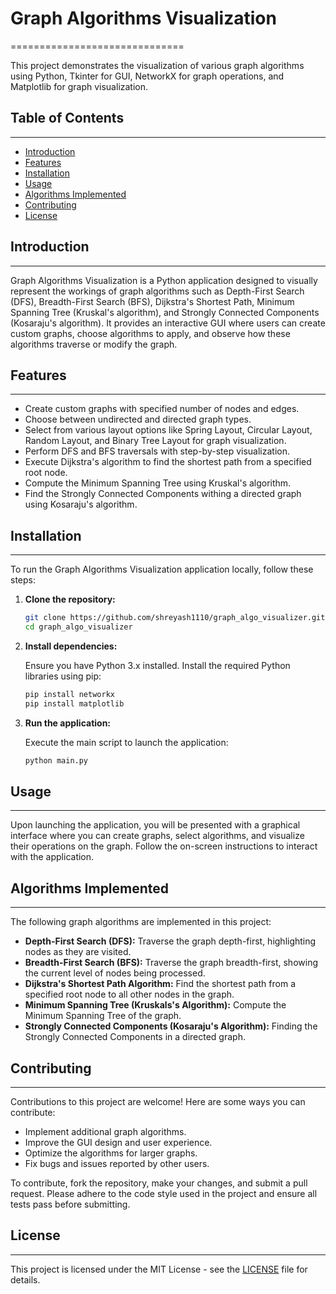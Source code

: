 # Graph Algorithms Visualization
==============================

This project demonstrates the visualization of various graph algorithms using Python, Tkinter for GUI, NetworkX for graph operations, and Matplotlib for graph visualization.

## Table of Contents
-----------------

*   [Introduction](#introduction)
*   [Features](#features)
*   [Installation](#installation)
*   [Usage](#usage)
*   [Algorithms Implemented](#algorithms-implemented)
*   [Contributing](#contributing)
*   [License](#license)

## Introduction
------------

Graph Algorithms Visualization is a Python application designed to visually represent the workings of graph algorithms such as Depth-First Search (DFS), Breadth-First Search (BFS), Dijkstra's Shortest Path, Minimum Spanning Tree (Kruskal's algorithm), and Strongly Connected Components (Kosaraju's algorithm). It provides an interactive GUI where users can create custom graphs, choose algorithms to apply, and observe how these algorithms traverse or modify the graph.

## Features
--------

*   Create custom graphs with specified number of nodes and edges.
*   Choose between undirected and directed graph types.
*   Select from various layout options like Spring Layout, Circular Layout, Random Layout, and Binary Tree Layout for graph visualization.
*   Perform DFS and BFS traversals with step-by-step visualization.
*   Execute Dijkstra's algorithm to find the shortest path from a specified root node.
*   Compute the Minimum Spanning Tree using Kruskal's algorithm.
*   Find the Strongly Connected Components withing a directed graph using Kosaraju's algorithm.

## Installation
------------

To run the Graph Algorithms Visualization application locally, follow these steps:

1.  **Clone the repository:**
    
    ```bash
    git clone https://github.com/shreyash1110/graph_algo_visualizer.git
    cd graph_algo_visualizer
    ```
    
2.  **Install dependencies:**
    
    Ensure you have Python 3.x installed. Install the required Python libraries using pip:
    
    ```bash
    pip install networkx
    pip install matplotlib
    ```
    
3.  **Run the application:**
    
    Execute the main script to launch the application:
    
    ```bash
    python main.py
    ```

## Usage
-----

Upon launching the application, you will be presented with a graphical interface where you can create graphs, select algorithms, and visualize their operations on the graph. Follow the on-screen instructions to interact with the application.

## Algorithms Implemented
----------------------

The following graph algorithms are implemented in this project:

*   **Depth-First Search (DFS):** Traverse the graph depth-first, highlighting nodes as they are visited.
*   **Breadth-First Search (BFS):** Traverse the graph breadth-first, showing the current level of nodes being processed.
*   **Dijkstra's Shortest Path Algorithm:** Find the shortest path from a specified root node to all other nodes in the graph.
*   **Minimum Spanning Tree (Kruskals's Algorithm):** Compute the Minimum Spanning Tree of the graph.
*   **Strongly Connected Components (Kosaraju's Algorithm):** Finding the Strongly Connected Components in a directed graph.

## Contributing
------------

Contributions to this project are welcome! Here are some ways you can contribute:

*   Implement additional graph algorithms.
*   Improve the GUI design and user experience.
*   Optimize the algorithms for larger graphs.
*   Fix bugs and issues reported by other users.

To contribute, fork the repository, make your changes, and submit a pull request. Please adhere to the code style used in the project and ensure all tests pass before submitting.

## License
-------

This project is licensed under the MIT License - see the [LICENSE](./LICENSE) file for details.
